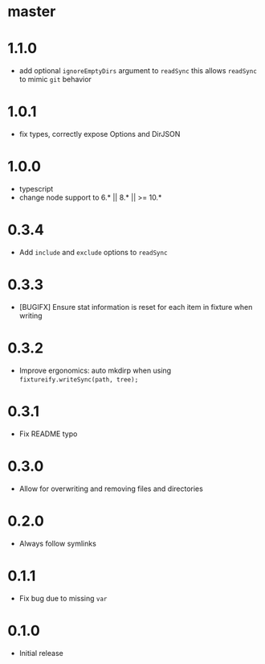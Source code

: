 # master

# 1.1.0

* add optional `ignoreEmptyDirs` argument to `readSync` this allows `readSync` to mimic `git` behavior

# 1.0.1

* fix types, correctly expose Options and DirJSON

# 1.0.0

* typescript
* change node support to 6.* || 8.* || >= 10.*

# 0.3.4

* Add `include` and `exclude` options to `readSync`

# 0.3.3

* [BUGIFX] Ensure stat information is reset for each item in fixture when writing

# 0.3.2

* Improve ergonomics: auto mkdirp when using `fixtureify.writeSync(path, tree);`

# 0.3.1

* Fix README typo

# 0.3.0

* Allow for overwriting and removing files and directories

# 0.2.0

* Always follow symlinks

# 0.1.1

* Fix bug due to missing `var`

# 0.1.0

* Initial release
